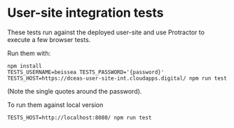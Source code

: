 # User-site integration tests

These tests run against the deployed user-site and use Protractor to execute
a few browser tests.

Run them with:

    npm install
    TESTS_USERNAME=beissea TESTS_PASSWORD='{password}' TESTS_HOST=https://dceas-user-site-int.cloudapps.digital/ npm run test

(Note the single quotes around the password).

To run them against local version

    TESTS_HOST=http://localhost:8080/ npm run test